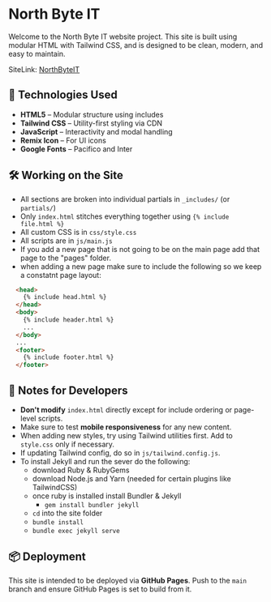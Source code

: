 # North Byte IT

Welcome to the North Byte IT website project. This site is built using modular HTML with Tailwind CSS, and is designed to be clean, modern, and easy to maintain.

SiteLink: [NorthByteIT](https://www.northbyteit.com/)

## 🚀 Technologies Used

- **HTML5** – Modular structure using includes
- **Tailwind CSS** – Utility-first styling via CDN
- **JavaScript** – Interactivity and modal handling
- **Remix Icon** – For UI icons
- **Google Fonts** – Pacifico and Inter

## 🛠 Working on the Site

- All sections are broken into individual partials in `_includes/` (or `partials/`)
- Only `index.html` stitches everything together using `{% include file.html %}` 
- All custom CSS is in `css/style.css`
- All scripts are in `js/main.js`
- If you add a new page that is not going to be on the main page add that page to the "pages" folder.
- when adding a new page make sure to include the following so we keep a constatnt page layout:
```html
  <head>
    {% include head.html %}
  </head>
  <body>
    {% include header.html %}
    ...
  </body>
  ...
  <footer>
    {% include footer.html %}
  </footer>
```

## 📌 Notes for Developers

- **Don't modify** `index.html` directly except for include ordering or page-level scripts.
- Make sure to test **mobile responsiveness** for any new content.
- When adding new styles, try using Tailwind utilities first. Add to `style.css` only if necessary.
- If updating Tailwind config, do so in `js/tailwind.config.js`.
- To install Jekyll and run the sever do the following:
  - download Ruby & RubyGems
  - download Node.js and Yarn (needed for certain plugins like TailwindCSS)
  - once ruby is installed install Bundler & Jekyll
    - `gem install bundler jekyll`
  - `cd` into the site folder
  - `bundle install`
  - `bundle exec jekyll serve`

## 📦 Deployment

This site is intended to be deployed via **GitHub Pages**. Push to the `main` branch and ensure GitHub Pages is set to build from it.
